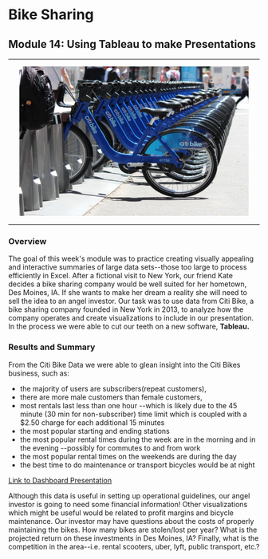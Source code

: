 # Bike Sharing 
## Module 14: Using Tableau to make Presentations
---

<p align="center">
  <img width="460" height="300" src="https://github.com/murphyk2021/bikesharing/blob/15489c561d496e22de0d59cca52bb97846711f27/Images/citibike.jpg">
</p>

---


### Overview
The goal of this week's module was to practice creating visually appealing and interactive summaries of large data sets--those too large to process efficiently in Excel.  After a fictional visit to New York, our friend Kate decides a bike sharing company would be well suited for her hometown, Des Moines, IA.  If she wants to make her dream a reality she will need to sell the idea to an angel investor.  Our task was to use data from Citi Bike, a bike sharing company founded in New York in 2013, to analyze how the company operates and create visualizations to include in our presentation.  In the process we were able to cut our teeth on a new software, **Tableau.**

### Results and Summary
From the Citi Bike Data we were able to glean insight into the Citi Bikes business, such as:
- the majority of users are subscribers(repeat customers),  
- there are more male customers than female customers,  
- most rentals last less than one hour --which is likely due to the 45 minute (30 min for non-subscriber) time limit which is coupled with a $2.50 charge for each additional 15 minutes
- the most popular starting and ending stations
- the most popular rental times during the week are in the morning and in the evening --possibly for commutes to and from work
- the most popular rental times on the weekends are during the day
- the best time to do maintenance or transport bicycles would be at night

[Link to Dashboard Presentation](https://public.tableau.com/shared/NRYK3N3HW?:display_count=n&:origin=viz_share_links)

Although this data is useful in setting up operational guidelines, our angel investor is going to need some financial information!  Other visualizations which might be useful would be related to profit margins and bicycle maintenance.  Our investor may have questions about the costs of properly maintaining the bikes.  How many bikes are stolen/lost per year?  What is the projected return on these investments in Des Moines, IA?  Finally, what is the competition in the area--i.e. rental scooters, uber, lyft, public transport, etc.?  
